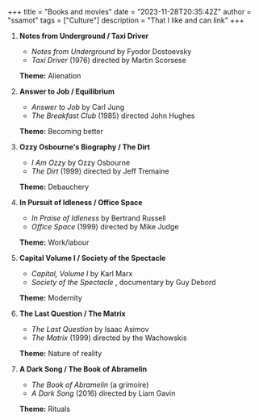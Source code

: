 +++
title = "Books and movies"
date = "2023-11-28T20:35:42Z"
author = "ssamot"
tags = ["Culture"]
description = "That I like and can link"
+++


1. **Notes from Underground / Taxi Driver**
   - *Notes from Underground* by Fyodor Dostoevsky
   - *Taxi Driver* (1976) directed by Martin Scorsese

   **Theme:** Alienation

2. **Answer to Job / Equilibrium**
   - *Answer to Job* by Carl Jung
   - *The Breakfast Club* (1985) directed John Hughes

   **Theme:** Becoming better

3. **Ozzy Osbourne's Biography / The Dirt**
   - *I Am Ozzy* by Ozzy Osbourne
   - *The Dirt* (1999) directed by Jeff Tremaine

   **Theme:** Debauchery

4. **In Pursuit of Idleness / Office Space**
   - *In Praise of Idleness* by Bertrand Russell
   - *Office Space* (1999) directed by Mike Judge

   **Theme:** Work/labour

5. **Capital Volume I / Society of the Spectacle**
   - *Capital, Volume I* by Karl Marx
   - *Society of the Spectacle* , documentary by Guy Debord

   **Theme:** Modernity

6. **The Last Question / The Matrix**
   - *The Last Question* by Isaac Asimov
   - *The Matrix* (1999) directed by the Wachowskis

   **Theme:** Nature of reality
  
7. **A Dark Song / The Book of Abramelin**
   - *The Book of Abramelin* (a grimoire)
   - *A Dark Song* (2016) directed by Liam Gavin

   **Theme:** Rituals
